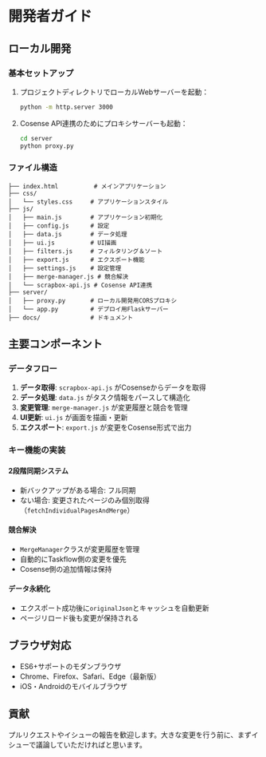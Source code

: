 # 開発者ガイド

## ローカル開発

### 基本セットアップ

1. プロジェクトディレクトリでローカルWebサーバーを起動：
   ```bash
   python -m http.server 3000
   ```

2. Cosense API連携のためにプロキシサーバーも起動：
   ```bash
   cd server
   python proxy.py
   ```

### ファイル構造

```
├── index.html          # メインアプリケーション
├── css/
│   └── styles.css     # アプリケーションスタイル
├── js/
│   ├── main.js        # アプリケーション初期化
│   ├── config.js      # 設定
│   ├── data.js        # データ処理
│   ├── ui.js          # UI描画
│   ├── filters.js     # フィルタリング＆ソート
│   ├── export.js      # エクスポート機能
│   ├── settings.js    # 設定管理
│   ├── merge-manager.js # 競合解決
│   └── scrapbox-api.js # Cosense API連携
├── server/
│   ├── proxy.py       # ローカル開発用CORSプロキシ
│   └── app.py         # デプロイ用Flaskサーバー
├── docs/              # ドキュメント
```

## 主要コンポーネント

### データフロー

1. **データ取得**: `scrapbox-api.js` がCosenseからデータを取得
2. **データ処理**: `data.js` がタスク情報をパースして構造化
3. **変更管理**: `merge-manager.js` が変更履歴と競合を管理
4. **UI更新**: `ui.js` が画面を描画・更新
5. **エクスポート**: `export.js` が変更をCosense形式で出力

### キー機能の実装

#### 2段階同期システム
- 新バックアップがある場合: フル同期
- ない場合: 変更されたページのみ個別取得（`fetchIndividualPagesAndMerge`）

#### 競合解決
- `MergeManager`クラスが変更履歴を管理
- 自動的にTaskflow側の変更を優先
- Cosense側の追加情報は保持

#### データ永続化
- エクスポート成功後に`originalJson`とキャッシュを自動更新
- ページリロード後も変更が保持される

## ブラウザ対応

- ES6+サポートのモダンブラウザ
- Chrome、Firefox、Safari、Edge（最新版）
- iOS・Androidのモバイルブラウザ

## 貢献

プルリクエストやイシューの報告を歓迎します。大きな変更を行う前に、まずイシューで議論していただければと思います。